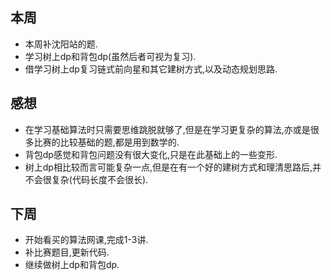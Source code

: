 ## 本周

- 本周补沈阳站的题.
- 学习树上dp和背包dp(虽然后者可视为复习).
- 借学习树上dp复习链式前向星和其它建树方式,以及动态规划思路.

## 感想

- 在学习基础算法时只需要思维跳脱就够了,但是在学习更复杂的算法,亦或是很多比赛的比较基础的题,都是用到数学的.
- 背包dp感觉和背包问题没有很大变化,只是在此基础上的一些变形.
- 树上dp相比较而言可能复杂一点,但是在有一个好的建树方式和理清思路后,并不会很复杂(代码长度不会很长).

## 下周

- 开始看买的算法网课,完成1-3讲.
- 补比赛题目,更新代码.
- 继续做树上dp和背包dp.







